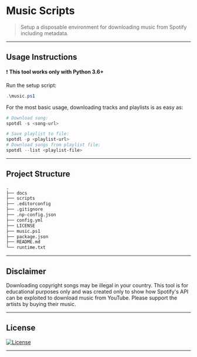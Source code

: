 # Music Scripts

> Setup a disposable environment for downloading music from Spotify including metadata.

---

## Usage Instructions

❗️ **This tool works only with Python 3.6+**

Run the setup script:

```powershell
.\music.ps1
```

For the most basic usage, downloading tracks and playlists is as easy as:

```powershell
# Download song:
spotdl -s <song-url>
```

```powershell
# Save playlist to file:
spotdl -p <playlist-url>
# Download songs from playlist file:
spotdl --list <playlist-file>
```

---

## Project Structure

```md
.
├── docs
├── scripts
├── .editorconfig
├── .gitignore
├── .np-config.json
├── config.yml
├── LICENSE
├── music.ps1
├── package.json
├── README.md
└── runtime.txt
```

---

## Disclaimer

Downloading copyright songs may be illegal in your country.
This tool is for educational purposes only and was created only to show
how Spotify's API can be exploited to download music from YouTube.
Please support the artists by buying their music.

---

## License

[![License](https://img.shields.io/github/license/patevs/music.svg)](https://github.com/patevs/music/blob/master/LICENSE)

---

